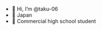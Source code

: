 - 👋 Hi, I’m @taku-06
- 🗾 Japan
- 🏫 Commercial high school student
<!---
taku-06/taku-06 is a ✨ special ✨ repository because its `README.md` (this file) appears on your GitHub profile.
You can click the Preview link to take a look at your changes.
--->
